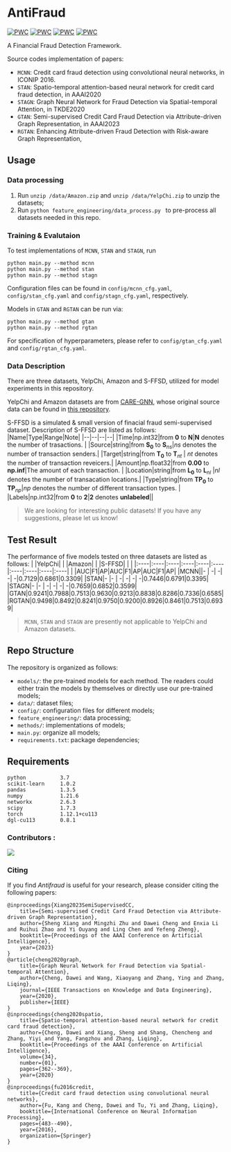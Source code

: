 # AntiFraud
[![PWC](https://img.shields.io/endpoint.svg?url=https://paperswithcode.com/badge/semi-supervised-credit-card-fraud-detection/fraud-detection-on-amazon-fraud)](https://paperswithcode.com/sota/fraud-detection-on-amazon-fraud?p=semi-supervised-credit-card-fraud-detection)
[![PWC](https://img.shields.io/endpoint.svg?url=https://paperswithcode.com/badge/semi-supervised-credit-card-fraud-detection/node-classification-on-amazon-fraud)](https://paperswithcode.com/sota/node-classification-on-amazon-fraud?p=semi-supervised-credit-card-fraud-detection)
[![PWC](https://img.shields.io/endpoint.svg?url=https://paperswithcode.com/badge/semi-supervised-credit-card-fraud-detection/fraud-detection-on-yelp-fraud)](https://paperswithcode.com/sota/fraud-detection-on-yelp-fraud?p=semi-supervised-credit-card-fraud-detection)
[![PWC](https://img.shields.io/endpoint.svg?url=https://paperswithcode.com/badge/semi-supervised-credit-card-fraud-detection/node-classification-on-yelpchi)](https://paperswithcode.com/sota/node-classification-on-yelpchi?p=semi-supervised-credit-card-fraud-detection)

A Financial Fraud Detection Framework.

Source codes implementation of papers:
- `MCNN`: Credit card fraud detection using convolutional neural networks, in ICONIP 2016. 
- `STAN`: Spatio-temporal attention-based neural network for credit card fraud detection, in AAAI2020
- `STAGN`: Graph Neural Network for Fraud Detection via Spatial-temporal Attention, in TKDE2020
- `GTAN`: Semi-supervised Credit Card Fraud Detection via Attribute-driven Graph Representation, in AAAI2023
- `RGTAN`: Enhancing Attribute-driven Fraud Detection with Risk-aware Graph Representation, 



## Usage

### Data processing
1. Run `unzip /data/Amazon.zip` and `unzip /data/YelpChi.zip` to unzip the datasets; 
2. Run `python feature_engineering/data_process.py
`
to pre-process all datasets needed in this repo.

### Training & Evalutaion
<!-- 
To use fraud detection baselines including GBDT, LSTM, etc., simply run

```
python main.py --method LSTM
python main.py  --method GBDT
```
You may change relevant configurations in `config/base_cfg.yaml`. -->

To test implementations of `MCNN`, `STAN` and `STAGN`, run
```
python main.py --method mcnn
python main.py --method stan
python main.py --method stagn
```
Configuration files can be found in `config/mcnn_cfg.yaml`, `config/stan_cfg.yaml` and `config/stagn_cfg.yaml`, respectively.

Models in `GTAN` and `RGTAN` can be run via:
```
python main.py --method gtan
python main.py --method rgtan
```
For specification of hyperparameters, please refer to `config/gtan_cfg.yaml` and `config/rgtan_cfg.yaml`.



### Data Description

There are three datasets, YelpChi, Amazon and S-FFSD, utilized for model experiments in this repository.

<!-- YelpChi and Amazon can be downloaded from [here](https://github.com/YingtongDou/CARE-GNN/tree/master/data) or [dgl.data.FraudDataset](https://docs.dgl.ai/api/python/dgl.data.html#fraud-dataset).

Put them in `/data` directory and run `unzip /data/Amazon.zip` and `unzip /data/YelpChi.zip` to unzip the datasets. -->

YelpChi and Amazon datasets are from [CARE-GNN](https://dl.acm.org/doi/abs/10.1145/3340531.3411903), whose original source data can be found in [this repository](https://github.com/YingtongDou/CARE-GNN/tree/master/data).

S-FFSD is a simulated & small version of finacial fraud semi-supervised dataset. Description of S-FFSD are listed as follows:
|Name|Type|Range|Note|
|--|--|--|--|
|Time|np.int32|from $\mathbf{0}$ to $\mathbf{N}$|$\mathbf{N}$ denotes the number of trasactions.  |
|Source|string|from $\mathbf{S_0}$ to $\mathbf{S}_{ns}$|$ns$ denotes the number of transaction senders.|
|Target|string|from $\mathbf{T_0}$  to $\mathbf{T}_{nt}$ | $nt$ denotes the number of transaction reveicers.|
|Amount|np.float32|from **0.00** to **np.inf**|The amount of each transaction. |
|Location|string|from $\mathbf{L_0}$  to $\mathbf{L}_{nl}$ |$nl$ denotes the number of transacation locations.|
|Type|string|from $\mathbf{TP_0}$ to $\mathbf{TP}_{np}$|$np$ denotes the number of different transaction types. |
|Labels|np.int32|from **0** to **2**|**2** denotes **unlabeled**||


> We are looking for interesting public datasets! If you have any suggestions, please let us know!

## Test Result
The performance of five models tested on three datasets are listed as follows:
| |YelpChi| | |Amazon| | |S-FFSD| | |
|:----|:----|:----|:----|:----|:----|:----|:----|:----|:----|
| |AUC|F1|AP|AUC|F1|AP|AUC|F1|AP|
|MCNN||- | -| -| -| -|0.7129|0.6861|0.3309|
|STAN|- |- | -| -| -| -|0.7446|0.6791|0.3395|
|STAGN|- |- | -| -| -| -|0.7659|0.6852|0.3599|
|GTAN|0.9241|0.7988|0.7513|0.9630|0.9213|0.8838|0.8286|0.7336|0.6585|
|RGTAN|0.9498|0.8492|0.8241|0.9750|0.9200|0.8926|0.8461|0.7513|0.6939|

> `MCNN`, `STAN` and `STAGN` are presently not applicable to YelpChi and Amazon datasets.

## Repo Structure
The repository is organized as follows:
- `models/`: the pre-trained models for each method. The readers could either train the models by themselves or directly use our pre-trained models;
- `data/`: dataset files;
- `config/`: configuration files for different models;
- `feature_engineering/`: data processing;
- `methods/`: implementations of models;
- `main.py`: organize all models;
- `requirements.txt`: package dependencies;

    
## Requirements
```
python           3.7
scikit-learn     1.0.2
pandas           1.3.5
numpy            1.21.6
networkx         2.6.3
scipy            1.7.3
torch            1.12.1+cu113
dgl-cu113        0.8.1
```

### Contributors :
<a href="https://github.com/AI4Risk/antifraud/graphs/contributors">
  <img src="https://contrib.rocks/image?repo=AI4Risk/antifraud" />
</a>

### Citing

If you find *Antifraud* is useful for your research, please consider citing the following papers:

    @inproceedings{Xiang2023SemiSupervisedCC,
        title={Semi-supervised Credit Card Fraud Detection via Attribute-driven Graph Representation},
        author={Sheng Xiang and Mingzhi Zhu and Dawei Cheng and Enxia Li and Ruihui Zhao and Yi Ouyang and Ling Chen and Yefeng Zheng},
        booktitle={Proceedings of the AAAI Conference on Artificial Intelligence},
        year={2023}
    }
    @article{cheng2020graph,
        title={Graph Neural Network for Fraud Detection via Spatial-temporal Attention},
        author={Cheng, Dawei and Wang, Xiaoyang and Zhang, Ying and Zhang, Liqing},
        journal={IEEE Transactions on Knowledge and Data Engineering},
        year={2020},
        publisher={IEEE}
    }
    @inproceedings{cheng2020spatio,
        title={Spatio-temporal attention-based neural network for credit card fraud detection},
        author={Cheng, Dawei and Xiang, Sheng and Shang, Chencheng and Zhang, Yiyi and Yang, Fangzhou and Zhang, Liqing},
        booktitle={Proceedings of the AAAI Conference on Artificial Intelligence},
        volume={34},
        number={01},
        pages={362--369},
        year={2020}
    }
    @inproceedings{fu2016credit,
        title={Credit card fraud detection using convolutional neural networks},
        author={Fu, Kang and Cheng, Dawei and Tu, Yi and Zhang, Liqing},
        booktitle={International Conference on Neural Information Processing},
        pages={483--490},
        year={2016},
        organization={Springer}
    }
